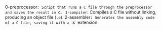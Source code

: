 0-preprocessor`: Script that runs a C file through the preprocessor and saves the result in `c`.
1-compiler`: Compiles a C file without linking, producing an object file (`.o`).
2-assembler`: Generates the assembly code of a C file, saving it with a `.s` extension.
